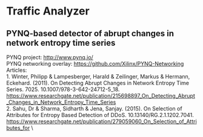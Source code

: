 # Traffic Analyzer
## PYNQ-based detector of abrupt changes in network entropy time series
PYNQ project: http://www.pynq.io/ \
PYNQ networking overlay: https://github.com/Xilinx/PYNQ-Networking \
Articles: \
	1. Winter, Philipp & Lampesberger, Harald & Zeilinger, Markus & Hermann, Eckehard. (2011). On Detecting Abrupt Changes in Network Entropy Time Series. 7025. 10.1007/978-3-642-24712-5_18. \
	https://www.researchgate.net/publication/215698897_On_Detecting_Abrupt_Changes_in_Network_Entropy_Time_Series \
	2. Sahu, Dr & Sharma, Sidharth & Jena, Sanjay. (2015). On Selection of Attributes for Entropy Based Detection of DDoS. 10.13140/RG.2.1.1202.7041. \
	https://www.researchgate.net/publication/279059060_On_Selection_of_Attributes_for \
